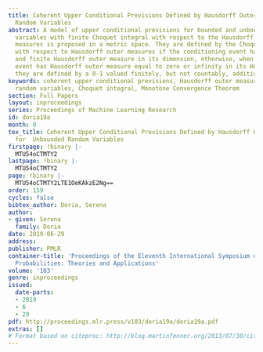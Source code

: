 ```yaml
---
title: Coherent Upper Conditional Previsions Defined by Hausdorff Outer Measures for  Unbounded
  Random Variables
abstract: A model of upper conditional previsions for bounded and unbounded random
  variables with finite Choquet integral with respect to the Hausdorff outer and inner
  measures is proposed in a metric space. They are defined by the Choquet integral
  with respect to Hausdorff outer measures if the conditioning event has positive
  and finite Hausdorff outer measure in its dimension, otherwise, when the conditioning
  event has Hausdorff outer measure equal to zero or infinity in its Hausdorff dimension,
  they are defined by a 0-1 valued finitely, but not countably, additive probability.
keywords: coherent upper conditional previsions, Hausdorff outer measures, unbounded
  random variables, Choquet integral, Monotone Convergence Theorem
section: Full Papers
layout: inproceedings
series: Proceedings of Machine Learning Research
id: doria19a
month: 0
tex_title: Coherent Upper Conditional Previsions Defined by Hausdorff Outer Measures
  for  Unbounded Random Variables
firstpage: !binary |-
  MTU54oCTMTY2
lastpage: !binary |-
  MTU54oCTMTY2
page: !binary |-
  MTU54oCTMTY2LTE1OeKAkzE2Ng==
order: 159
cycles: false
bibtex_author: Doria, Serena
author:
- given: Serena
  family: Doria
date: 2019-06-29
address: 
publisher: PMLR
container-title: 'Proceedings of the Eleventh International Symposium on Imprecise
  Probabilities: Theories and Applications'
volume: '103'
genre: inproceedings
issued:
  date-parts:
  - 2019
  - 6
  - 29
pdf: http://proceedings.mlr.press/v103/doria19a/doria19a.pdf
extras: []
# Format based on citeproc: http://blog.martinfenner.org/2013/07/30/citeproc-yaml-for-bibliographies/
---
```

